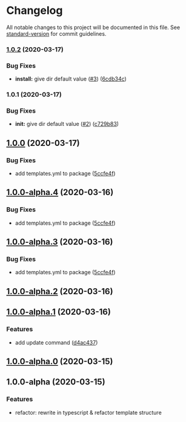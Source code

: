 # Changelog

All notable changes to this project will be documented in this file. See [standard-version](https://github.com/conventional-changelog/standard-version) for commit guidelines.

### [1.0.2](https://github.com/heynext/libox/compare/v1.0.1...v1.0.2) (2020-03-17)

### Bug Fixes

- **install:** give dir default value ([#3](https://github.com/heynext/libox/issues/3)) ([6cdb34c](https://github.com/heynext/libox/commit/6cdb34c06bb13acc0a12f751e516f1811e8e3412))

### 1.0.1 (2020-03-17)

### Bug Fixes

- **init:** give dir default value ([#2](https://github.com/heynext/libox/issues/2)) ([c729b83](https://github.com/heynext/libox/commit/c729b83004db3436b209852ccc00db432df3bd02))

## [1.0.0](https://github.com/heynext/libox/compare/v1.0.0-alpha.1...v1.0.0) (2020-03-17)

### Bug Fixes

- add templates.yml to package ([5ccfe4f](https://github.com/heynext/libox/commit/5ccfe4f76425d4b0518c90e3eefb45e9753d9a63))

## [1.0.0-alpha.4](https://github.com/heynext/libox/compare/v1.0.0-alpha.1...v1.0.0-alpha.4) (2020-03-16)

### Bug Fixes

- add templates.yml to package ([5ccfe4f](https://github.com/heynext/libox/commit/5ccfe4f76425d4b0518c90e3eefb45e9753d9a63))

## [1.0.0-alpha.3](https://github.com/heynext/libox/compare/v1.0.0-alpha.1...v1.0.0-alpha.3) (2020-03-16)

### Bug Fixes

- add templates.yml to package ([5ccfe4f](https://github.com/heynext/libox/commit/5ccfe4f76425d4b0518c90e3eefb45e9753d9a63))

## [1.0.0-alpha.2](https://github.com/heynext/libox/compare/v1.0.0-alpha.1...v1.0.0-alpha.2) (2020-03-16)

## [1.0.0-alpha.1](https://github.com/heynext/libox/compare/v1.0.0-alpha.0...v1.0.0-alpha.1) (2020-03-16)

### Features

- add update command ([d4ac437](https://github.com/heynext/libox/commit/d4ac437a26f6b584a06046d879e3641aea2cdea8))

## [1.0.0-alpha.0](https://github.com/heynext/libox/compare/v1.0.0-alpha...v1.0.0-alpha.0) (2020-03-15)

## 1.0.0-alpha (2020-03-15)

### Features

- refactor: rewrite in typescript & refactor template structure
